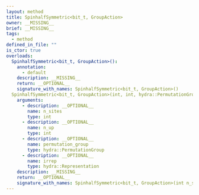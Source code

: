 ```yaml
---
layout: method
title: SpinhalfSymmetric<bit_t, GroupAction>
owner: __MISSING__
brief: __MISSING__
tags:
  - method
defined_in_file: ""
is_ctor: true
overloads:
  SpinhalfSymmetric<bit_t, GroupAction>():
    annotation:
      - default
    description: __MISSING__
    return: __OPTIONAL__
    signature_with_names: SpinhalfSymmetric<bit_t, GroupAction>()
  SpinhalfSymmetric<bit_t, GroupAction>(int, int, hydra::PermutationGroup, hydra::Representation):
    arguments:
      - description: __OPTIONAL__
        name: n_sites
        type: int
      - description: __OPTIONAL__
        name: n_up
        type: int
      - description: __OPTIONAL__
        name: permutation_group
        type: hydra::PermutationGroup
      - description: __OPTIONAL__
        name: irrep
        type: hydra::Representation
    description: __MISSING__
    return: __OPTIONAL__
    signature_with_names: SpinhalfSymmetric<bit_t, GroupAction>(int n_sites, int n_up, hydra::PermutationGroup permutation_group, hydra::Representation irrep)
---
```

